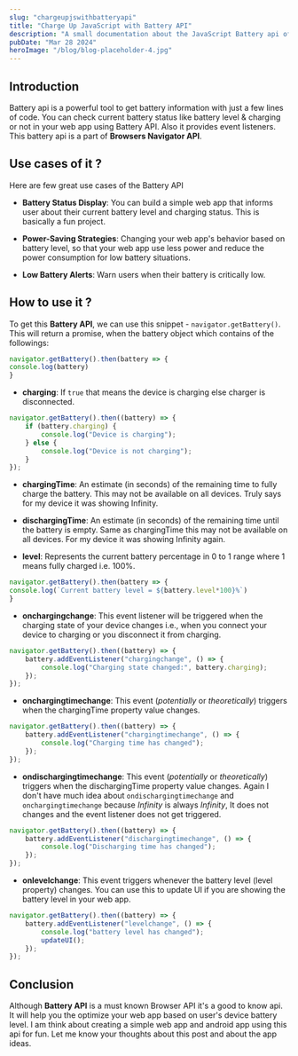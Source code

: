 ```yaml
---
slug: "chargeupjswithbatteryapi"
title: "Charge Up JavaScript with Battery API"
description: "A small documentation about the JavaScript Battery api of the browser."
pubDate: "Mar 28 2024"
heroImage: "/blog/blog-placeholder-4.jpg"
---
```


## Introduction

Battery api is a powerful tool to get battery information with just a few lines of code. You can check current battery status like battery level & charging or not in your web app using Battery API. Also it provides event listeners. This battery api is a part of **Browsers Navigator API**.

## Use cases of it ?

Here are few great use cases of the Battery API

- **Battery Status Display**: You can build a simple web app that informs user about their current battery level and charging status. This is basically a fun project.

- **Power-Saving Strategies**: Changing your web app's behavior based on battery level, so that your web app use less power and reduce the power consumption for low battery situations.

- **Low Battery Alerts**: Warn users when their battery is critically low.

## How to use it ?

To get this **Battery API**, we can use this snippet - `navigator.getBattery()`. This will return a promise, when the battery object which contains of the followings:

```javascript
navigator.getBattery().then(battery => {
console.log(battery)
}
```

- **charging**: If `true` that means the device is charging else charger is disconnected.

```javascript
navigator.getBattery().then((battery) => {
	if (battery.charging) {
		console.log("Device is charging");
	} else {
		console.log("Device is not charging");
	}
});
```

- **chargingTime**: An estimate (in seconds) of the remaining time to fully charge the battery. This may not be available on all devices. Truly says for my device it was showing Infinity.

- **dischargingTime**: An estimate (in seconds) of the remaining time until the battery is empty. Same as chargingTime this may not be available on all devices. For my device it was showing Infinity again.

- **level**: Represents the current battery percentage in 0 to 1 range where 1 means fully charged i.e. 100%.

```javascript
navigator.getBattery().then(battery => {
console.log(`Current battery level = ${battery.level*100}%`)
}
```

- **onchargingchange**: This event listener will be triggered when the charging state of your device changes i.e., when you connect your device to charging or you disconnect it from charging.

```javascript
navigator.getBattery().then((battery) => {
	battery.addEventListener("chargingchange", () => {
		console.log("Charging state changed:", battery.charging);
	});
});
```

- **onchargingtimechange**: This event (_potentially_ or _theoretically_) triggers when the chargingTime property value changes.

```javascript
navigator.getBattery().then((battery) => {
	battery.addEventListener("chargingtimechange", () => {
		console.log("Charging time has changed");
	});
});
```

- **ondischargingtimechange**: This event (_potentially_ or _theoretically_) triggers when the dischargingTime property value changes. Again I don't have much idea about `ondischargingtimechange` and `onchargingtimechange` because _Infinity_ is always _Infinity_, It does not changes and the event listener does not get triggered.

```javascript
navigator.getBattery().then((battery) => {
	battery.addEventListener("dischargingtimechange", () => {
		console.log("Discharging time has changed");
	});
});
```

- **onlevelchange**: This event triggers whenever the battery level (level property) changes. You can use this to update UI if you are showing the battery level in your web app.

```javascript
navigator.getBattery().then((battery) => {
	battery.addEventListener("levelchange", () => {
		console.log("battery level has changed");
		updateUI();
	});
});
```

## Conclusion

Although **Battery API** is a must known Browser API it's a good to know api. It will help you the optimize your web app based on user's device battery level. I am think about creating a simple web app and android app using this api for fun. Let me know your thoughts about this post and about the app ideas.
